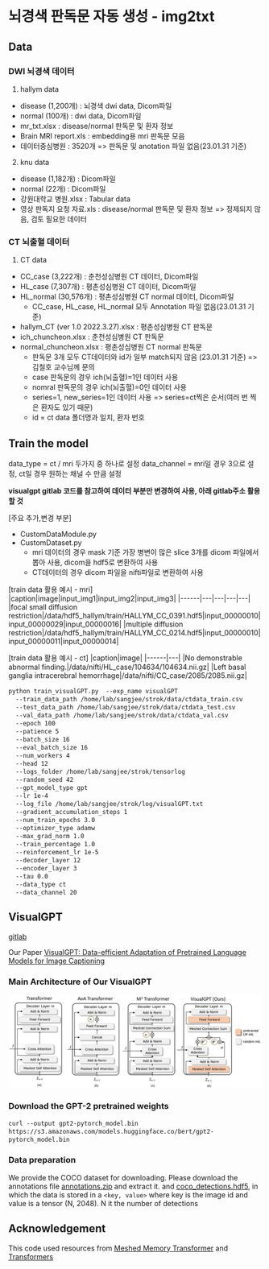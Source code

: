 # 뇌경색 판독문 자동 생성 - img2txt

## Data
### DWI 뇌경색 데이터
1. hallym data
  * disease (1,200개) : 뇌경색 dwi data, Dicom파일
  * normal (100개) : dwi data, Dicom파일
  * mr_txt.xlsx : disease/normal 판독문 및 환자 정보
  * Brain MRI report.xls : embedding용 mri 판독문 모음
  * 데이터중심병원 : 3520개 => 판독문 및 anotation 파일 없음(23.01.31 기준)
2. knu data
  * disease (1,182개) : Dicom파일
  * normal (22개) : Dicom파일
  * 강원대학교 병원.xlsx : Tabular data
  * 영상 판독지 요청 자료.xls : disease/normal 판독문 및 환자 정보 => 정제되지 않음, 검토 필요한 데이터
### CT 뇌출혈 데이터
1. CT data
  * CC_case (3,222개) : 춘천성심병원 CT 데이터, Dicom파일
  * HL_case (7,307개) : 평촌성심병원 CT 데이터, Dicom파일
  * HL_normal (30,576개) : 평촌성심병원 CT normal 데이터, Dicom파일
    - CC_case, HL_case, HL_normal 모두 Annotation 파일 없음(23.01.31 기준)
  * hallym_CT (ver 1.0 2022.3.27).xlsx : 평촌성심병원 CT 판독문
  * ich_chuncheon.xlsx : 춘천성심병원 CT 판독문
  * normal_chuncheon.xlsx :  평촌성심병원 CT normal 판독문
    - 판독문 3개 모두 CT데이터와 id가 일부 match되지 않음 (23.01.31 기준) => 김철호 교수님께 문의
    - case 판독문의 경우 ich(뇌출혈)=1인 데이터 사용
    - nomral 판독문의 경우 ich(뇌출혈)=0인 데이터 사용
    - series=1, new_series=1인 데이터 사용 => series=ct찍은 순서(여러 번 찍은 환자도 있기 때문)
    - id = ct data 폴더명과 일치, 환자 번호

## Train the model
data_type = ct / mri 두가지 중 하나로 설정
data_channel = mri일 경우 3으로 설정, ct일 경우 원하는 채널 수 만큼 설정

**visualgpt gitlab 코드를 참고하여 데이터 부분만 변경하여 사용, 아래 gitlab주소 활용할 것**

[주요 추가,변경 부분]
- CustomDataModule.py
- CustomDataset.py
  - mri 데이터의 경우 mask 기준 가장 병변이 많은 slice 3개를 dicom 파일에서 뽑아 사용, dicom을 hdf5로 변환하여 사용
  - CT데이터의 경우 dicom 파일을 nifti파일로 변환하여 사용

[train data 활용 예시 - mri]
|caption|image|input_img1|input_img2|input_img3|
|------|---|---|---|---|
|focal small diffusion restriction|/data/hdf5_hallym/train/HALLYM_CC_0391.hdf5|input_00000010|input_00000029|input_00000016|
|multiple diffusion restriction|/data/hdf5_hallym/train/HALLYM_CC_0214.hdf5|input_00000010|input_00000011|input_00000014|

[train data 활용 예시 - ct]
|caption|image|
|------|---|
|No demonstrable abnormal finding.|/data/nifti/HL_case/104634/104634.nii.gz|
|Left basal ganglia intracerebral hemorrhage|/data/nifti/CC_case/2085/2085.nii.gz|

```
python train_visualGPT.py  --exp_name visualGPT
  --train_data_path /home/lab/sangjee/strok/data/ctdata_train.csv
  --test_data_path /home/lab/sangjee/strok/data/ctdata_test.csv
  --val_data_path /home/lab/sangjee/strok/data/ctdata_val.csv
  --epoch 100
  --patience 5
  --batch_size 16
  --eval_batch_size 16
  --num_workers 4
  --head 12
  --logs_folder /home/lab/sangjee/strok/tensorlog
  --random_seed 42
  --gpt_model_type gpt
  --lr 1e-4
  --log_file /home/lab/sangjee/strok/log/visualGPT.txt
  --gradient_accumulation_steps 1
  --num_train_epochs 3.0
  --optimizer_type adamw
  --max_grad_norm 1.0
  --train_percentage 1.0
  --reinforcement_lr 1e-5
  --decoder_layer 12
  --encoder_layer 3
  --tau 0.0
  --data_type ct
  --data_channel 20
```


## VisualGPT
[gitlab](https://github.com/Vision-CAIR/VisualGPT)

Our Paper [VisualGPT: Data-efficient Adaptation of Pretrained Language Models for Image Captioning](https://arxiv.org/abs/2102.10407)

### Main Architecture of Our VisualGPT
![image](images/final_architecture.jpg)


### Download the GPT-2 pretrained weights
```
curl --output gpt2-pytorch_model.bin https://s3.amazonaws.com/models.huggingface.co/bert/gpt2-pytorch_model.bin
```

### Data preparation
We provide the COCO dataset for downloading. Please download the annotations file [annotations.zip](https://drive.google.com/file/d/1i8mqKFKhqvBr8kEp3DbIh9-9UNAfKGmE/view?usp=sharing) and extract it.
and [coco_detections.hdf5](https://drive.google.com/open?id=1MV6dSnqViQfyvgyHrmAT_lLpFbkzp3mx), in which the data is stored in a `<key, value>` where key is the image id and value is a tensor (N, 2048). N it the number of detections


## Acknowledgement
This code used resources from [Meshed Memory Transformer](https://github.com/aimagelab/meshed-memory-transformer) and [Transformers](https://github.com/huggingface/transformers)